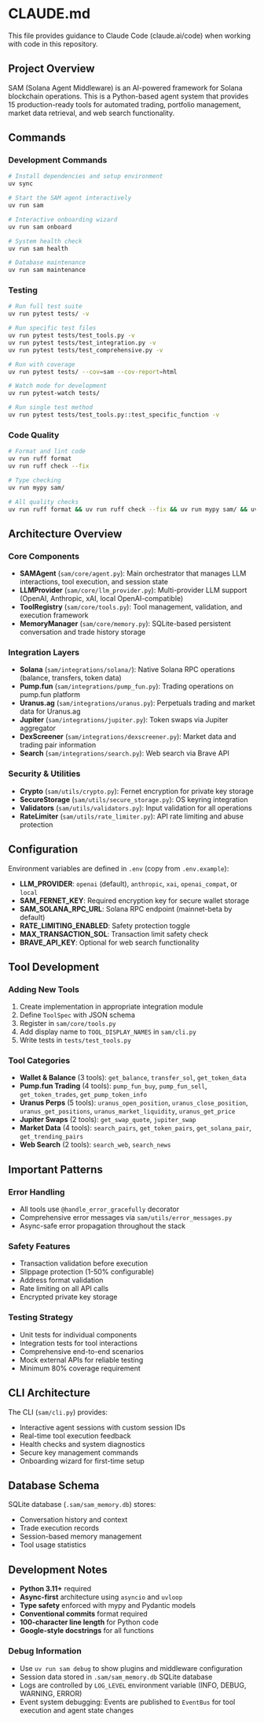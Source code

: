# CLAUDE.md

This file provides guidance to Claude Code (claude.ai/code) when working with code in this repository.

## Project Overview

SAM (Solana Agent Middleware) is an AI-powered framework for Solana blockchain operations. This is a Python-based agent system that provides 15 production-ready tools for automated trading, portfolio management, market data retrieval, and web search functionality.

## Commands

### Development Commands
```bash
# Install dependencies and setup environment
uv sync

# Start the SAM agent interactively
uv run sam

# Interactive onboarding wizard
uv run sam onboard

# System health check
uv run sam health

# Database maintenance
uv run sam maintenance
```

### Testing
```bash
# Run full test suite
uv run pytest tests/ -v

# Run specific test files
uv run pytest tests/test_tools.py -v
uv run pytest tests/test_integration.py -v
uv run pytest tests/test_comprehensive.py -v

# Run with coverage
uv run pytest tests/ --cov=sam --cov-report=html

# Watch mode for development
uv run pytest-watch tests/

# Run single test method
uv run pytest tests/test_tools.py::test_specific_function -v
```

### Code Quality
```bash
# Format and lint code
uv run ruff format
uv run ruff check --fix

# Type checking
uv run mypy sam/

# All quality checks
uv run ruff format && uv run ruff check --fix && uv run mypy sam/ && uv run pytest tests/ -v
```

## Architecture Overview

### Core Components
- **SAMAgent** (`sam/core/agent.py`): Main orchestrator that manages LLM interactions, tool execution, and session state
- **LLMProvider** (`sam/core/llm_provider.py`): Multi-provider LLM support (OpenAI, Anthropic, xAI, local OpenAI-compatible)
- **ToolRegistry** (`sam/core/tools.py`): Tool management, validation, and execution framework
- **MemoryManager** (`sam/core/memory.py`): SQLite-based persistent conversation and trade history storage

### Integration Layers
- **Solana** (`sam/integrations/solana/`): Native Solana RPC operations (balance, transfers, token data)
- **Pump.fun** (`sam/integrations/pump_fun.py`): Trading operations on pump.fun platform
- **Uranus.ag** (`sam/integrations/uranus.py`): Perpetuals trading and market data for Uranus.ag
- **Jupiter** (`sam/integrations/jupiter.py`): Token swaps via Jupiter aggregator
- **DexScreener** (`sam/integrations/dexscreener.py`): Market data and trading pair information
- **Search** (`sam/integrations/search.py`): Web search via Brave API

### Security & Utilities
- **Crypto** (`sam/utils/crypto.py`): Fernet encryption for private key storage
- **SecureStorage** (`sam/utils/secure_storage.py`): OS keyring integration
- **Validators** (`sam/utils/validators.py`): Input validation for all operations
- **RateLimiter** (`sam/utils/rate_limiter.py`): API rate limiting and abuse protection

## Configuration

Environment variables are defined in `.env` (copy from `.env.example`):
- **LLM_PROVIDER**: `openai` (default), `anthropic`, `xai`, `openai_compat`, or `local`
- **SAM_FERNET_KEY**: Required encryption key for secure wallet storage
- **SAM_SOLANA_RPC_URL**: Solana RPC endpoint (mainnet-beta by default)
- **RATE_LIMITING_ENABLED**: Safety protection toggle
- **MAX_TRANSACTION_SOL**: Transaction limit safety check
- **BRAVE_API_KEY**: Optional for web search functionality

## Tool Development

### Adding New Tools
1. Create implementation in appropriate integration module
2. Define `ToolSpec` with JSON schema
3. Register in `sam/core/tools.py`
4. Add display name to `TOOL_DISPLAY_NAMES` in `sam/cli.py`
5. Write tests in `tests/test_tools.py`

### Tool Categories
- **Wallet & Balance** (3 tools): `get_balance`, `transfer_sol`, `get_token_data`
- **Pump.fun Trading** (4 tools): `pump_fun_buy`, `pump_fun_sell`, `get_token_trades`, `get_pump_token_info`
- **Uranus Perps** (5 tools): `uranus_open_position`, `uranus_close_position`, `uranus_get_positions`, `uranus_market_liquidity`, `uranus_get_price`
- **Jupiter Swaps** (2 tools): `get_swap_quote`, `jupiter_swap`
- **Market Data** (4 tools): `search_pairs`, `get_token_pairs`, `get_solana_pair`, `get_trending_pairs`
- **Web Search** (2 tools): `search_web`, `search_news`

## Important Patterns

### Error Handling
- All tools use `@handle_error_gracefully` decorator
- Comprehensive error messages via `sam/utils/error_messages.py`
- Async-safe error propagation throughout the stack

### Safety Features
- Transaction validation before execution
- Slippage protection (1-50% configurable)
- Address format validation
- Rate limiting on all API calls
- Encrypted private key storage

### Testing Strategy
- Unit tests for individual components
- Integration tests for tool interactions
- Comprehensive end-to-end scenarios
- Mock external APIs for reliable testing
- Minimum 80% coverage requirement

## CLI Architecture

The CLI (`sam/cli.py`) provides:
- Interactive agent sessions with custom session IDs
- Real-time tool execution feedback
- Health checks and system diagnostics
- Secure key management commands
- Onboarding wizard for first-time setup

## Database Schema

SQLite database (`.sam/sam_memory.db`) stores:
- Conversation history and context
- Trade execution records
- Session-based memory management
- Tool usage statistics

## Development Notes

- **Python 3.11+** required
- **Async-first** architecture using `asyncio` and `uvloop`
- **Type safety** enforced with mypy and Pydantic models
- **Conventional commits** format required
- **100-character line length** for Python code
- **Google-style docstrings** for all functions

### Debug Information
- Use `uv run sam debug` to show plugins and middleware configuration
- Session data stored in `.sam/sam_memory.db` SQLite database
- Logs are controlled by `LOG_LEVEL` environment variable (INFO, DEBUG, WARNING, ERROR)
- Event system debugging: Events are published to `EventBus` for tool execution and agent state changes
